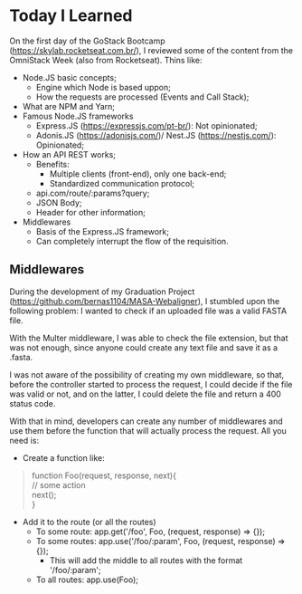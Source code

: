 # Today I Learned

On the first day of the GoStack Bootcamp (https://skylab.rocketseat.com.br/),
I reviewed some of the content from the OmniStack Week (also from Rocketseat).
Thins like:

- Node.JS basic concepts;
  - Engine which Node is based uppon;
  - How the requests are processed (Events and Call Stack);
- What are NPM and Yarn;
- Famous Node.JS frameworks
  - Express.JS (https://expressjs.com/pt-br/): Not opinionated;
  - Adonis.JS (https://adonisjs.com/)/ Nest.JS (https://nestjs.com/): Opinionated;
- How an API REST works;
  - Benefits:
    - Multiple clients (front-end), only one back-end;
    - Standardized communication protocol;
  - api.com/route/:params?query;
  - JSON Body;
  - Header for other information;
- Middlewares
  - Basis of the Express.JS framework;
  - Can completely interrupt the flow of the requisition.

## Middlewares

During the development of my Graduation Project (https://github.com/bernas1104/MASA-Webaligner), 
I stumbled upon the following problem: I wanted to check if an uploaded file
was a valid FASTA file.

With the Multer middleware, I was able to check the file extension, but that
was not enough, since anyone could create any text file and save it as a .fasta.

I was not aware of the possibility of creating my own middleware, so that, before
the controller started to process the request, I could decide if the file was
valid or not, and on the latter, I could delete the file and return a 400 status code.

With that in mind, developers can create any number of middlewares and use them
before the function that will actually process the request. All you need is:

- Create a function like: 

> function Foo(request, response, next){  
>   // some action  
>   next();  
> }  

- Add it to the route (or all the routes)
  - To some route: app.get('/foo', Foo, (request, response) => {});
  - To some routes: app.use('/foo/:param', Foo, (request, response) => {});
    - This will add the middle to all routes with the format '/foo/:param';
  - To all routes: app.use(Foo);
